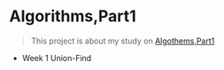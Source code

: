 # Algorithms,Part1
 >This project is about my study on [Algothems,Part1](https://class.coursera.org/algs4partI-008/lecture)
- Week 1 Union-Find
